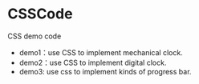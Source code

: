 # CSSCode
CSS demo code
* demo1：use CSS to implement mechanical clock.  
* demo2：use CSS to implement digital clock.
* demo3: use css to implement kinds of progress bar.
